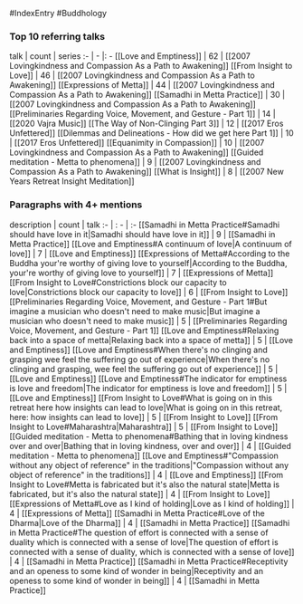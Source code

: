#IndexEntry #Buddhology

### Top 10 referring talks
talk | count | series
:- | - |: -
[[Love and Emptiness]] | 62 | [[2007 Lovingkindness and Compassion As a Path to Awakening]]
[[From Insight to Love]] | 46 | [[2007 Lovingkindness and Compassion As a Path to Awakening]]
[[Expressions of Metta]] | 44 | [[2007 Lovingkindness and Compassion As a Path to Awakening]]
[[Samadhi in Metta Practice]] | 30 | [[2007 Lovingkindness and Compassion As a Path to Awakening]]
[[Preliminaries Regarding Voice, Movement, and Gesture - Part 1]] | 14 | [[2020 Vajra Music]]
[[The Way of Non-Clinging Part 3]] | 12 | [[2017 Eros Unfettered]]
[[Dilemmas and Delineations - How did we get here Part 1]] | 10 | [[2017 Eros Unfettered]]
[[Equanimity in Compassion]] | 10 | [[2007 Lovingkindness and Compassion As a Path to Awakening]]
[[Guided meditation - Metta to phenomena]] | 9 | [[2007 Lovingkindness and Compassion As a Path to Awakening]]
[[What is Insight]] | 8 | [[2007 New Years Retreat Insight Meditation]]

### Paragraphs with 4+ mentions
description | count | talk
:- | : - | :-
[[Samadhi in Metta Practice#Samadhi should have love in it\|Samadhi should have love in it]] | 9 | [[Samadhi in Metta Practice]]
[[Love and Emptiness#A continuum of love\|A continuum of love]] | 7 | [[Love and Emptiness]]
[[Expressions of Metta#According to the Buddha your're worthy of giving love to yourself\|According to the Buddha, your're worthy of giving love to yourself]] | 7 | [[Expressions of Metta]]
[[From Insight to Love#Constrictions block our capacity to love\|Constrictions block our capacity to love]] | 6 | [[From Insight to Love]]
[[Preliminaries Regarding Voice, Movement, and Gesture - Part 1#But imagine a musician who doesn't need to make music\|But imagine a musician who doesn't need to make music]] | 5 | [[Preliminaries Regarding Voice, Movement, and Gesture - Part 1]]
[[Love and Emptiness#Relaxing back into a space of metta\|Relaxing back into a space of metta]] | 5 | [[Love and Emptiness]]
[[Love and Emptiness#When there's no clinging and grasping wee feel the suffering go out of experience\|When there's no clinging and grasping, wee feel the suffering go out of experience]] | 5 | [[Love and Emptiness]]
[[Love and Emptiness#The indicator for emptiness is love and freedom\|The indicator for emptiness is love and freedom]] | 5 | [[Love and Emptiness]]
[[From Insight to Love#What is going on in this retreat here how insights can lead to love\|What is going on in this retreat, here: how insights can lead to love]] | 5 | [[From Insight to Love]]
[[From Insight to Love#Maharashtra\|Maharashtra]] | 5 | [[From Insight to Love]]
[[Guided meditation - Metta to phenomena#Bathing that in loving kindness over and over\|Bathing that in loving kindness, over and over]] | 4 | [[Guided meditation - Metta to phenomena]]
[[Love and Emptiness#"Compassion without any object of reference" in the traditions\|"Compassion without any object of reference" in the traditions]] | 4 | [[Love and Emptiness]]
[[From Insight to Love#Metta is fabricated but it's also the natural state\|Metta is fabricated, but it's also the natural state]] | 4 | [[From Insight to Love]]
[[Expressions of Metta#Love as I kind of holding\|Love as I kind of holding]] | 4 | [[Expressions of Metta]]
[[Samadhi in Metta Practice#Love of the Dharma\|Love of the Dharma]] | 4 | [[Samadhi in Metta Practice]]
[[Samadhi in Metta Practice#The question of effort is connected with a sense of duality which is connected with a sense of love\|The question of effort is connected with a sense of duality, which is connected with a sense of love]] | 4 | [[Samadhi in Metta Practice]]
[[Samadhi in Metta Practice#Receptivity and an openess to some kind of wonder in being\|Receptivity and an openess to some kind of wonder in being]] | 4 | [[Samadhi in Metta Practice]]

